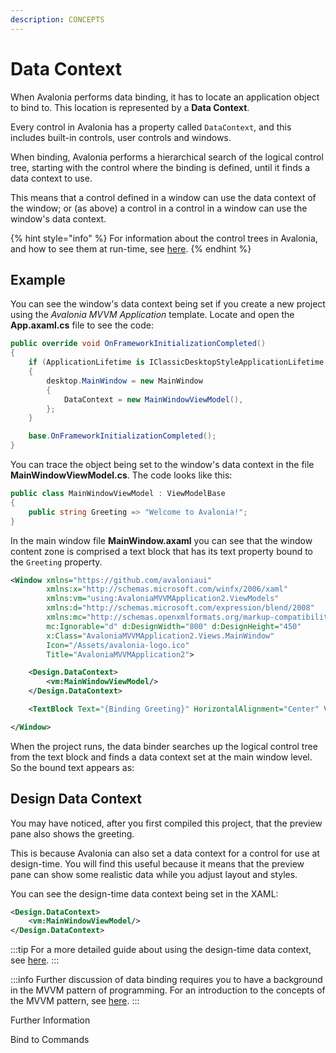 ```yaml
---
description: CONCEPTS
---
```


# Data Context

When Avalonia performs data binding, it has to locate an application object to bind to. This location is represented by a **Data Context**.

<!--<figure><img src="../../.gitbook/assets/image (56).png" alt=""><figcaption></figcaption></figure>-->

Every control in Avalonia has a property called `DataContext`, and this includes built-in controls, user controls and windows.&#x20;

When binding, Avalonia performs a hierarchical search of the logical control tree, starting with the control where the binding is defined, until it finds a data context to use.&#x20;

<!--<figure><img src="../../.gitbook/assets/image (62).png" alt=""><figcaption></figcaption></figure>-->

This means that a control defined in a window can use the data context of the window; or (as above) a control in a control in a window can use the window's data context.

{% hint style="info" %}
For information about the control trees in Avalonia, and how to see them at run-time, see [here](../control-trees.md).
{% endhint %}

## Example

You can see the window's data context being set if you create a new project using the _Avalonia MVVM Application_ template. Locate and open the **App.axaml.cs** file to see the code:

```csharp
public override void OnFrameworkInitializationCompleted()
{
    if (ApplicationLifetime is IClassicDesktopStyleApplicationLifetime desktop)
    {
        desktop.MainWindow = new MainWindow
        {
            DataContext = new MainWindowViewModel(),
        };
    }

    base.OnFrameworkInitializationCompleted();
}
```

You can trace the object being set to the window's data context in the file **MainWindowViewModel.cs**. The code looks like this:

```csharp
public class MainWindowViewModel : ViewModelBase
{
    public string Greeting => "Welcome to Avalonia!";
}
```

In the main window file **MainWindow.axaml** you can see that the window content zone is comprised a text block that has its text property bound to the `Greeting` property.

```xml
<Window xmlns="https://github.com/avaloniaui"
        xmlns:x="http://schemas.microsoft.com/winfx/2006/xaml"
        xmlns:vm="using:AvaloniaMVVMApplication2.ViewModels"
        xmlns:d="http://schemas.microsoft.com/expression/blend/2008"
        xmlns:mc="http://schemas.openxmlformats.org/markup-compatibility/2006"
        mc:Ignorable="d" d:DesignWidth="800" d:DesignHeight="450"
        x:Class="AvaloniaMVVMApplication2.Views.MainWindow"
        Icon="/Assets/avalonia-logo.ico"
        Title="AvaloniaMVVMApplication2">

    <Design.DataContext>
        <vm:MainWindowViewModel/>
    </Design.DataContext>

    <TextBlock Text="{Binding Greeting}" HorizontalAlignment="Center" VerticalAlignment="Center"/>

</Window>
```

When the project runs, the data binder searches up the logical control tree from the text block and finds a data context set at the main window level. So the bound text appears as:

<!--<figure><img src="../../.gitbook/assets/image (20) (2).png" alt=""><figcaption></figcaption></figure>-->

## Design Data Context

You may have noticed, after you first compiled this project, that the preview pane also shows the greeting.

<!--<figure><img src="../../.gitbook/assets/image (40) (1).png" alt=""><figcaption></figcaption></figure>-->

This is because Avalonia can also set a data context for a control for use at design-time. You will find this useful because it means that the preview pane can show some realistic data while you adjust layout and styles.

You can see the design-time data context being set in the XAML:

```xml
<Design.DataContext>
    <vm:MainWindowViewModel/>
</Design.DataContext>
```

:::tip
For a more detailed guide about using the design-time data context, see [here](../../guides/implementation-guides/how-to-use-design-time-data.md).
:::

:::info
Further discussion of data binding requires you to have a background in the MVVM pattern of programming. For an introduction to the concepts of the MVVM pattern, see [here](../the-mvvm-pattern/). &#x20;
:::

Further Information

Bind to Commands
